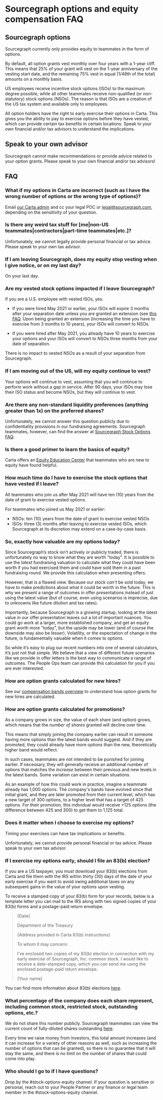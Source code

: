 # Sourcegraph options and equity compensation FAQ

## Sourcegraph options

Sourcegraph currently only provides equity to teammates in the form of options.

By default, all option grants vest monthly over four years with a 1-year cliff. This means that 25% of your grant will vest on the 1-year anniversary of the vesting start date, and the remaining 75% vest in equal (1/48th of the total) amounts on a monthly basis.

US employees receive incentive stock options (ISOs) to the maximum degree possible, while all other teammates receive non-qualified (or non-statutory) stock options (NSOs). The reason is that ISOs are a creation of the US tax system and available only to employees.

All option holders have the right to early exercise their options in Carta. This gives you the ability to pay to exercise options before they have vested, which can provide certain tax benefits in certain locations. Speak to your own financial and/or tax advisors to understand the implications.

## Speak to your own advisor

Sourcegraph cannot make recommendations or provide advice related to your option grants. Please speak to your own financial and/or tax advisors!

## FAQ

### What if my options in Carta are incorrect (such as I have the wrong number of options or the wrong type of options)?

Email [our Carta admin](https://docs.google.com/document/d/1i-JS8Vv2uvvUyUqxiW-PSemvhsg9kjs3evsPzFFYi5k/edit?usp=sharing) and cc your legal POC or legal@sourcegraph.com, depending on the sensitivity of your question.

### Is there any weird tax stuff for [me|non-US teammates|contractors|part-time teammates|etc.]?

Unfortunately, we cannot legally provide personal financial or tax advice. Please speak to your own tax advisor.

### If I am leaving Sourcegraph, does my equity stop vesting when I give notice, or on my last day?

On your last day.

### Are my vested stock options impacted if I leave Sourcegraph?

If you are a U.S. employee with vested ISOs, yes.

- If you were hired May 2021 or earlier, your ISOs will expire 3 months after your separation date unless you are granted an extension (see [this FAQ](#how-much-time-do-i-have-to-exercise-the-stock-options-that-have-vested-if-i-leave). Upon being granted an extension (increasing the time you have to exercise from 3 months to 10 years), your ISOs will convert to NSOs.

- If you were hired after May 2021, you already have 10 years to exercise your options and your ISOs will convert to NSOs three months from your date of separation.

There is no impact to vested NSOs as a result of your separation from Sourcegraph.

### If I am moving out of the US, will my equity continue to vest?

Your options will continue to vest, assuming that you will continue to perform work without a gap in service. After 90 days, your ISOs may lose their ISO status and become NSOs, but they will continue to vest.

### Are there any non-standard liquidity preferences (anything greater than 1x) on the preferred shares?

Unfortunately, we cannot answer this question publicly due to confidentiality provisions in our fundraising agreements. Sourcegraph teammates, however, can find the answer at [Sourcegraph Stock Options FAQ](https://docs.google.com/document/d/1TFBjXM6d3d0Pa90MrcHbRl-PV53f2tBdwm8fh0nsEvs).

### Is there a good primer to learn the basics of equity?

Carta offers an [Equity Education Center](https://carta.com/equity/) that teammates who are new to equity have found helpful.

### How much time do I have to exercise the stock options that have vested if I leave?

All teammates who join us after May 2021 will have ten (10) years from the date of grant to exercise vested options.

For teammates who joined us May 2021 or earlier:

- NSOs: ten (10) years from the date of grant to exercise vested NSOs
- ISOs: three (3) months after leaving to exercise vested ISOs, which Sourcegraph at its discretion may extend on a case-by-case basis.

### So, exactly how valuable are my options today?

Since Sourcegraph’s stock isn’t actively or publicly traded, there is unfortunately no way to know what they are worth "today”. It is possible to use the _latest_ fundraising valuation to calculate what they could have been worth if you had exercised them and could have sold them in a past fundraising round. We provide this calculation when presenting offers.

However, that is a flawed view. Because our stock _can’t_ be sold today, we have to make predictions about what it could be worth in the future. This is why we present a range of outcomes in offer presentations instead of just using the latest value (but of course, even using scenarios is imprecise, due to unknowns like future dilution and tax rates).

Importantly, because Sourcegraph is a growing startup, looking at the latest value in our offer presentation leaves out a lot of important nuances. You could go work at a larger, more established company, and get an equity grant worth more "today", but the upside may be lower (and of course the downside may also be lesser). Volatility, or the expectation of change in the future, is fundamentally valuable when it comes to options.

So while it’s easy to plug our recent numbers into one of several calculators, it’s just not that simple. We believe that a view of different future scenarios like we provide in offer letters is the best way to communicate a range of outcomes. The People Ops team can provide this calculation for you if you are ever interested.

### How are option grants calculated for new hires?

See our [compensation bands overview](index.md#how-bands-are-created) to understand how option grants for new hires are calculated.

### How are option grants calculated for promotions?

As a company grows in size, the value of each share (and option) grows, which means that the _number of shares_ granted will decline over time.

This means that simply joining the company earlier can result in someone having more options than the latest bands would suggest. And if they are promoted, they could already have more options than the new, theoretically higher band would reflect.

In such cases, teammates are not intended to be punished for joining earlier. If necessary, they will generally receive an additional number of options that matches the _increase_ between their previous and new levels in the latest bands. Some variation can exist in certain situations.

As an example of how this could work in practice, imagine a teammate already has 1,000 options. The company's bands have evolved since that initial grant, and they are later promoted from their current level, which has a new target of 300 options, to a higher level that has a target of 425 options. For their promotion, this individual would receive +125 options (the difference between 425 and 300) to get them to 1,125 total.

### Does it matter when I choose to exercise my options?

Timing your exercises can have tax implications or benefits.

Unfortunately, we cannot provide personal financial or tax advice. Please speak to your own tax advisor.

### If I exercise my options early, should I file an 83(b) election?

If you are a US taxpayer, you must download your 83(b) elections from Carta and file them with the IRS within thirty (30) days of the date of your early exercise if you want to avoid owing additional taxes on any subsequent gains in the value of your options upon vesting.

To receive a stamped copy of your 83(b) form for your records, below is a template letter you can mail to the IRS along with two signed copies of your 83(b) forms and a postage-paid return envelope.

> {Date}
>
> Department of the Treasury
>
> {Address provided in Carta 83(b) instructions}
>
> To whom it may concern:
>
> I’ve enclosed two copies of my 83(b) election in connection with my early exercise of Sourcegraph, Inc. common stock. I would like to receive a date-stamped copy, which you can send me using the enclosed postage-paid return envelope.
>
> {Your name}

You can find more information about 83(b) elections [here](https://carta.com/blog/fixing-83b-elections/).

### What percentage of the company does each share represent, including common stock, restricted stock, outstanding options, etc.?

We do not share this number publicly. Sourcegraph teammates can view the current count of fully-diluted shares outstanding [here](https://docs.google.com/document/d/1TFBjXM6d3d0Pa90MrcHbRl-PV53f2tBdwm8fh0nsEvs).

Every time we raise money from investors, this total amount increases (and it can increase for a variety of other reasons as well, such as increasing the number of options that can be granted), so there is no guarantee that it will stay the same, and there is no limit on the number of shares that could come into play.

### Who should I go to if I have questions?

Drop by the #stock-options-equity channel. If your question is sensitive or personal, reach out to your People Partner or any finance or legal team member in the #stock-options-equity channel.
